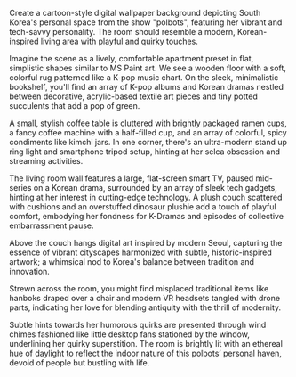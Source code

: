Create a cartoon-style digital wallpaper background depicting South Korea's personal space from the show "polbots", featuring her vibrant and tech-savvy personality. The room should resemble a modern, Korean-inspired living area with playful and quirky touches.

Imagine the scene as a lively, comfortable apartment preset in flat, simplistic shapes similar to MS Paint art. We see a wooden floor with a soft, colorful rug patterned like a K-pop music chart. On the sleek, minimalistic bookshelf, you'll find an array of K-pop albums and Korean dramas nestled between decorative, acrylic-based textile art pieces and tiny potted succulents that add a pop of green.

A small, stylish coffee table is cluttered with brightly packaged ramen cups, a fancy coffee machine with a half-filled cup, and an array of colorful, spicy condiments like kimchi jars. In one corner, there's an ultra-modern stand up ring light and smartphone tripod setup, hinting at her selca obsession and streaming activities. 

The living room wall features a large, flat-screen smart TV, paused mid-series on a Korean drama, surrounded by an array of sleek tech gadgets, hinting at her interest in cutting-edge technology. A plush couch scattered with cushions and an overstuffed dinosaur plushie add a touch of playful comfort, embodying her fondness for K-Dramas and episodes of collective embarrassment pause.

Above the couch hangs digital art inspired by modern Seoul, capturing the essence of vibrant cityscapes harmonized with subtle, historic-inspired artwork; a whimsical nod to Korea's balance between tradition and innovation.

Strewn across the room, you might find misplaced traditional items like hanboks draped over a chair and modern VR headsets tangled with drone parts, indicating her love for blending antiquity with the thrill of modernity.

Subtle hints towards her humorous quirks are presented through wind chimes fashioned like little desktop fans stationed by the window, underlining her quirky superstition. The room is brightly lit with an ethereal hue of daylight to reflect the indoor nature of this polbots’ personal haven, devoid of people but bustling with life.